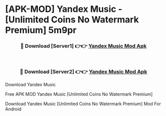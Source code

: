 # [APK-MOD] Yandex Music - [Unlimited Coins No Watermark Premium] 5m9pr



<div align="center">
<h3>🔴 Download [Server1] 👉👉 <a href="https://momento.my/?title=Yandex_Music">Yandex Music Mod Apk</a></h3><br>

<h3>🔴 Download [Server2] 👉👉 <a href="https://momento.my/?title=Yandex_Music">Yandex Music Mod Apk</a></h3>
</div>



Download Yandex Music 

Free APK MOD Yandex Music [Unlimited Coins No Watermark Premium]

Download Yandex Music [Unlimited Coins No Watermark Premium] Mod For Android
